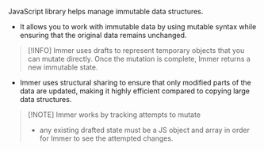 JavaScript library helps manage immutable data structures.
- It allows you to work with immutable data by using mutable syntax while ensuring that the original data remains unchanged.

> [!INFO] Immer uses drafts to represent temporary objects that you can mutate directly. Once the mutation is complete, Immer returns a new immutable state.
- Immer uses structural sharing to ensure that only modified parts of the data are updated, making it highly efficient compared to copying large data structures.

> [!NOTE] Immer works by tracking attempts to mutate
> - any existing drafted state must be a JS object and array in order for Immer to see the attempted changes.

